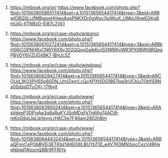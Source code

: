 
1) https://mibook.org/gr/
https://www.facebook.com/photo.php?fbid=10156380586517414&set=a.10151365654417414&type=3&eid=ARBwlDBQSLjJfMBgjqsHHwoAqxPNKXDr0gWoc7piWiuX_UMkUlIhwEGKpBmUjG-tlTN8zD-El87L2Vk1

2) https://mibook.org/gr/case-study/arduino/
https://www.facebook.com/photo.php?fbid=10156380610272414&set=a.10151365654417414&type=3&eid=ARBkH5RiCGPNHRxCN6YRX9y302QQoxGaibKcjiSXNf6KvWR3PX9BWt8RQeaPBVDY6VZUDX8K7-BHJc5Z

3) https://mibook.org/gr/case-study/windows/
https://www.facebook.com/photo.php?fbid=10156380629427414&set=a.10151365654417414&type=3&eid=ARCOUd_1K03PHS5p60DN_UmIZenrLcQvXPXt5DGlB67lxq3rUCkiuTObYE9Ns0SdzqDTuOXj-17fbyit

4) https://mibook.org/gr/case-study/www/
https://www.facebook.com/photo.php?fbid=10156380639502414&set=a.10151365654417414&type=3&eid=ARAsVdxpP3DPjyAe3q8aRuKYJSoMDsFkTnK6g74ACi9-mKoG8qIJpLIp1eyyLrH8C5e7F46am2802hBm

5) https://mibook.org/gr/case-study/www/
https://www.facebook.com/photo.php?fbid=10156380644432414&set=a.10151365654417414&type=3&eid=ARBaQFnnCePGbBVEj3ETKbz1AI6GWLBUYbTID_e4V7K0MN3oicCezV4RHxqNbgd1AlpznQ8Br9FFRlYs



